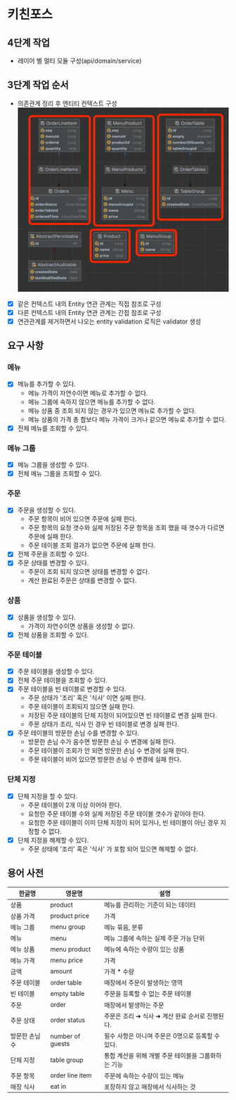 # 키친포스
## 4단계 작업
- 레이어 별 멀티 모듈 구성(api/domain/service)
## 3단계 작업 순서
- 의존관계 정리 후 엔티티 컨텍스트 구성
![img_1.png](img_1.png)
- [X] 같은 컨텍스트 내의 Entity 연관 관계는 직접 참조로 구성
- [X] 다른 컨텍스트 내의 Entity 연관 관계는 간접 참조로 구성
- [X] 연관관계를 제거하면서 나오는 entity validation 로직은 validator 생성

## 요구 사항

### 메뉴
- [X] 메뉴를 추가할 수 있다.
    - 메뉴 가격이 자연수이면 메뉴로 추가할 수 없다.
    - 메뉴 그룹에 속하지 않으면 메뉴를 추가할 수 없다.
    - 메뉴 상품 중 조회 되지 않는 경우가 있으면 메뉴로 추가할 수 없다.
    - 메뉴 상품의 가격 총 합보다 메뉴 가격이 크거나 같으면 메뉴로 추가할 수 없다.
- [X] 전체 메뉴를 조회할 수 있다.

### 메뉴 그룹
- [X] 메뉴 그룹을 생성할 수 있다.
- [X] 전체 메뉴 그룹을 조회할 수 있다.

### 주문
- [X] 주문을 생성할 수 있다.
    - 주문 항목이 비어 있으면 주문에 실패 한다.
    - 주문 항목의 요청 갯수와 실제 저장된 주문 항목을 조회 했을 때 갯수가 다르면 주문에 실패 한다.
    - 주문 테이블 조회 결과가 없으면 주문에 실패 한다.
- [X] 전체 주문을 조회할 수 있다.
- [X] 주문 상태를 변경할 수 있다.
    - 주문이 조회 되지 않으면 상태를 변경할 수 없다.
    - 계산 완료된 주문은 상태를 변경할 수 없다.

### 상품
- [X] 상품을 생성할 수 있다.
    - 가격이 자연수이면 상품을 생성할 수 없다.
- [X] 전체 상품을 조회할 수 있다.

### 주문 테이블
- [X] 주문 테이블을 생성할 수 있다.
- [X] 전체 주문 테이블을 조회할 수 있다.
- [X] 주문 테이블을 빈 테이블로 변경할 수 있다.
    - 주문 상태가 '조리' 혹은 '식사' 이면 실패 한다.
    - 주문 테이블이 조회되지 않으면 실패 한다.
    - 저장된 주문 테이블의 단체 지정이 되어있으면 빈 테이블로 변경 실패 한다.
    - 주문 상태가 조리, 식사 인 경우 빈 테이블로 변경 실패 한다.
- [X] 주문 테이블의 방문한 손님 수를 변경할 수 있다.
    - 방문한 손님 수가 음수면 방문한 손님 수 변경에 실패 한다.
    - 주문 테이블이 조회가 안 되면 방문한 손님 수 변경에 실패 한다.
    - 주문 테이블이 비어 있으면 방문한 손님 수 변경에 실패 한다.

### 단체 지정
- [X] 단체 지정을 할 수 있다.
    - 주문 테이블이 2개 이상 이어야 한다.
    - 요청한 주문 테이블 수와 실제 저장된 주문 테이블 갯수가 같아야 한다.
    - 요청한 주문 테이블이 이미 단체 지정이 되어 있거나, 빈 테이블이 아닌 경우 지정할 수 없다.
- [X] 단체 지정을 해제할 수 있다.
    - 주문 상태에 '조리' 혹은 '식사' 가 포함 되어 있으면 해제할 수 없다.

## 용어 사전

| 한글명 | 영문명 | 설명 |
| -- | --- | --- |
| 상품 | product | 메뉴를 관리하는 기준이 되는 데이터 |
| 상품 가격 | product price | 가격
| 메뉴 그룹 | menu group | 메뉴 묶음, 분류 |
| 메뉴 | menu | 메뉴 그룹에 속하는 실제 주문 가능 단위 |
| 메뉴 상품 | menu product | 메뉴에 속하는 수량이 있는 상품 |
| 메뉴 가격 | menu price | 가격 |
| 금액 | amount | 가격 * 수량 |
| 주문 테이블 | order table | 매장에서 주문이 발생하는 영역 |
| 빈 테이블 | empty table | 주문을 등록할 수 없는 주문 테이블 |
| 주문 | order | 매장에서 발생하는 주문 |
| 주문 상태 | order status | 주문은 조리 ➜ 식사 ➜ 계산 완료 순서로 진행된다. |
| 방문한 손님 수 | number of guests | 필수 사항은 아니며 주문은 0명으로 등록할 수 있다. |
| 단체 지정 | table group | 통합 계산을 위해 개별 주문 테이블을 그룹화하는 기능 |
| 주문 항목 | order line item | 주문에 속하는 수량이 있는 메뉴 |
| 매장 식사 | eat in | 포장하지 않고 매장에서 식사하는 것 |
